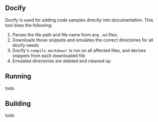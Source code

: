 ## Docify

Docify is used for adding code samples directly into documentation. This tool does the following:

1. Parses the file path and file name from any `.md` files.
2. Downloads those snippets and emulates the correct directories for all docify needs
3. Docify's `compile_markdown!` is run on all affected files, and derives snippets from each
   downloaded file
4. Emulated directories are deleted and cleaned up

## Running

todo

## Building

todo
